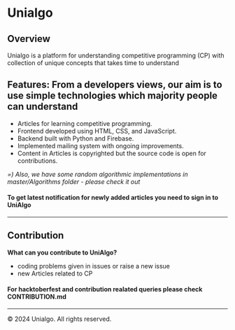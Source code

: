 <!DOCTYPE html>
<html lang="en">
<head>
    <meta charset="UTF-8">
    <meta name="viewport" content="width=device-width, initial-scale=1.0">
</head>
<body>
    <div class="container">
        <h1>Unialgo</h1>
        <h2>Overview</h2>
        <p>Unialgo is a platform for understanding competitive programming (CP) with collection of unique concepts that takes time to understand</p>
        <h2>Features: From a developers views, our aim is to use simple technologies which majority people can understand</h2>
        <ul>
            <li>Articles for learning competitive programming.</li>
            <li>Frontend developed using HTML, CSS, and JavaScript.</li>
            <li>Backend built with Python and Firebase.</li>
            <li>Implemented mailing system with ongoing improvements.</li>
            <li>Content in Articles is copyrighted but the source code is open for contributions.</li>
        </ul>
        <p><i> =) Also, we have some random algorithmic implementations in master/Algorithms folder - please check it out</i></p>
        <h4>To get latest notification for newly added articles you need to sign in to UniAlgo</h4>
        <hr>
        <h2>Contribution</h2>
        <b>What can you contribute to UniAlgo?</b>
        <ul>
            <li>coding problems given in issues or raise a new issue</li>
            <li>new Articles related to CP</li>
        </ul>
        <h4>For hacktoberfest and contribution realated queries please check  CONTRIBUTION.md</h4>
        <hr>
    <footer>
        <p>&copy; 2024 Unialgo. All rights reserved.</p>
    </footer>
</body>
</html>
